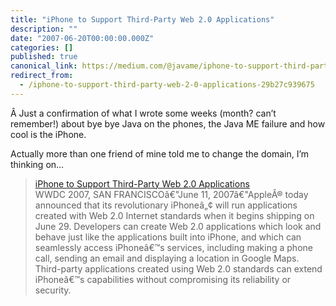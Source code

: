 ```yaml
---
title: "iPhone to Support Third-Party Web 2.0 Applications"
description: ""
date: "2007-06-20T00:00:00.000Z"
categories: []
published: true
canonical_link: https://medium.com/@javame/iphone-to-support-third-party-web-2-0-applications-29b27c939675
redirect_from:
  - /iphone-to-support-third-party-web-2-0-applications-29b27c939675
---
```


Â Just a confirmation of what I wrote some weeks (month? can’t remember!) about bye bye Java on the phones, the Java ME failure and how cool is the iPhone.

Actually more than one friend of mine told me to change the domain, I’m thinking on…

> [iPhone to Support Third-Party Web 2.0 Applications](http://www.apple.com/pr/library/2007/06/11iphone.html?sr=hotnews.rss)  
> WWDC 2007, SAN FRANCISCOâ€"June 11, 2007â€"AppleÂ® today announced that its revolutionary iPhoneâ„¢ will run applications created with Web 2.0 Internet standards when it begins shipping on June 29. Developers can create Web 2.0 applications which look and behave just like the applications built into iPhone, and which can seamlessly access iPhoneâ€™s services, including making a phone call, sending an email and displaying a location in Google Maps. Third-party applications created using Web 2.0 standards can extend iPhoneâ€™s capabilities without compromising its reliability or security.
